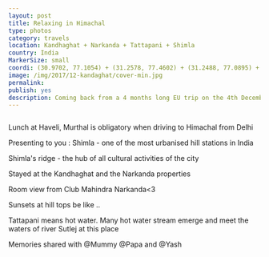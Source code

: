 ```yaml
---
layout: post
title: Relaxing in Himachal 
type: photos
category: travels
location: Kandhaghat + Narkanda + Tattapani + Shimla
country: India
MarkerSize: small
coordi: (30.9702, 77.1054) + (31.2578, 77.4602) + (31.2488, 77.0895) + (31.1798, 77.2394)
image: /img/2017/12-kandaghat/cover-min.jpg 
permalink: 
publish: yes
description: Coming back from a 4 months long EU trip on the 4th December, I had no energy/mood to go anywhere but a relaxing trip in the laps of Himalayas, just before the starting of crazy placement process seemed like a good idea :P
---
```

<!-- http://compressjpeg.com -->
<!-- http://compressimage.toolur.com/ 1024, 400-->
<p class="center"><img src="{{site.baseurl}}/img/2017/12-kandaghat/cover.jpg" alt=""></p>

<p class="center"><img src="{{site.baseurl}}/img/2017/12-kandaghat/1.jpg" alt="">Lunch at Haveli, Murthal is obligatory when driving to Himachal from Delhi</p>

<p class="center"><img src="{{site.baseurl}}/img/2017/12-kandaghat/2.jpg" alt="">Presenting to you : Shimla - one of the most urbanised hill stations in India</p>

<p class="center"><img src="{{site.baseurl}}/img/2017/12-kandaghat/3.jpg" alt="">Shimla's ridge - the hub of all cultural activities of the city</p>

<p class="center"><img src="{{site.baseurl}}/img/2017/12-kandaghat/4.jpg" alt="">Stayed at the Kandhaghat and the Narkanda properties</p>

<p class="center"><img src="{{site.baseurl}}/img/2017/12-kandaghat/5.jpg" alt="">Room view from Club Mahindra Narkanda<3</p>

<p class="center"><img src="{{site.baseurl}}/img/2017/12-kandaghat/6.jpg" alt="">Sunsets at hill tops be like ..</p>

<p class="center"><img src="{{site.baseurl}}/img/2017/12-kandaghat/7.jpg" alt="">Tattapani means hot water. Many hot water stream emerge and meet the waters of river Sutlej at this place</p>

<p class="center"><img src="{{site.baseurl}}/img/2017/12-kandaghat/8.jpg" alt="">Memories shared with @Mummy @Papa and @Yash</p>
